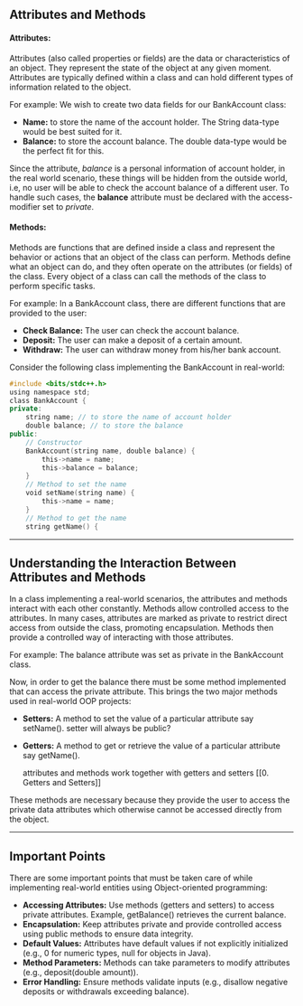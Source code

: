 ## Attributes and Methods

#### Attributes:

Attributes (also called properties or fields) are the data or characteristics of an object. They represent the state of the object at any given moment. Attributes are typically defined within a class and can hold different types of information related to the object.  
  
For example: We wish to create two data fields for our BankAccount class:

- **Name:** to store the name of the account holder. The String data-type would be best suited for it.
- **Balance:** to store the account balance. The double data-type would be the perfect fit for this.

  
Since the attribute, _balance_ is a personal information of account holder, in the real world scenario, these things will be hidden from the outside world, i.e, no user will be able to check the account balance of a different user. To handle such cases, the **balance** attribute must be declared with the access-modifier set to _private_.  
  

#### Methods:

Methods are functions that are defined inside a class and represent the behavior or actions that an object of the class can perform. Methods define what an object can do, and they often operate on the attributes (or fields) of the class. Every object of a class can call the methods of the class to perform specific tasks.  
  
For example: In a BankAccount class, there are different functions that are provided to the user:

- **Check Balance:** The user can check the account balance.
- **Deposit:** The user can make a deposit of a certain amount.
- **Withdraw:** The user can withdraw money from his/her bank account.

  
  
Consider the following class implementing the BankAccount in real-world:

```cpp
#include <bits/stdc++.h>
using namespace std;
class BankAccount {
private:
    string name; // to store the name of account holder
    double balance; // to store the balance
public:
    // Constructor
    BankAccount(string name, double balance) {
        this->name = name;
        this->balance = balance;
    }
    // Method to set the name
    void setName(string name) {
        this->name = name;
    }
    // Method to get the name
    string getName() {
```

---

## Understanding the Interaction Between Attributes and Methods
In a class implementing a real-world scenarios, the attributes and methods interact with each other constantly. Methods allow controlled access to the attributes. In many cases, attributes are marked as private to restrict direct access from outside the class, promoting encapsulation. Methods then provide a controlled way of interacting with those attributes.  
  
For example: The balance attribute was set as private in the BankAccount class.  
  
Now, in order to get the balance there must be some method implemented that can access the private attribute. This brings the two major methods used in real-world OOP projects:

- **Setters:** A method to set the value of a particular attribute say setName().
	  setter will always be public?
- **Getters:** A method to get or retrieve the value of a particular attribute say getName().
  
  attributes and methods work together with getters and setters
  [[0. Getters and Setters]]

  
These methods are necessary because they provide the user to access the private data attributes which otherwise cannot be accessed directly from the object.

---

## Important Points

There are some important points that must be taken care of while implementing real-world entities using Object-oriented programming:

- **Accessing Attributes:** Use methods (getters and setters) to access private attributes. Example, getBalance() retrieves the current balance.
- **Encapsulation:** Keep attributes private and provide controlled access using public methods to ensure data integrity.
- **Default Values:** Attributes have default values if not explicitly initialized (e.g., 0 for numeric types, null for objects in Java).
- **Method Parameters:** Methods can take parameters to modify attributes (e.g., deposit(double amount)).
- **Error Handling:** Ensure methods validate inputs (e.g., disallow negative deposits or withdrawals exceeding balance).